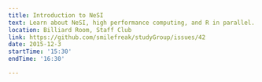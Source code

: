 ```yaml
---
title: Introduction to NeSI
text: Learn about NeSI, high performance computing, and R in parallel.
location: Billiard Room, Staff Club
link: https://github.com/smilefreak/studyGroup/issues/42 
date: 2015-12-3
startTime: '15:30'
endTime: '16:30'

---
```


